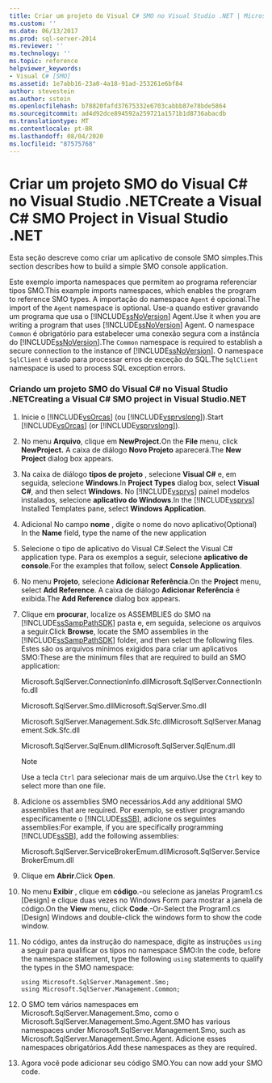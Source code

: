 ```yaml
---
title: Criar um projeto do Visual C# SMO no Visual Studio .NET | Microsoft Docs
ms.custom: ''
ms.date: 06/13/2017
ms.prod: sql-server-2014
ms.reviewer: ''
ms.technology: ''
ms.topic: reference
helpviewer_keywords:
- Visual C# [SMO]
ms.assetid: 1e7abb16-23a0-4a18-91ad-253261e6bf84
author: stevestein
ms.author: sstein
ms.openlocfilehash: b78820fafd37675332e6703cabbb87e78bde5864
ms.sourcegitcommit: ad4d92dce894592a259721a1571b1d8736abacdb
ms.translationtype: MT
ms.contentlocale: pt-BR
ms.lasthandoff: 08/04/2020
ms.locfileid: "87575768"
---
```

# <a name="create-a-visual-c-smo-project-in-visual-studio-net"></a><span data-ttu-id="1fc04-102">Criar um projeto SMO do Visual C# no Visual Studio .NET</span><span class="sxs-lookup"><span data-stu-id="1fc04-102">Create a Visual C# SMO Project in Visual Studio .NET</span></span>
  <span data-ttu-id="1fc04-103">Esta seção descreve como criar um aplicativo de console SMO simples.</span><span class="sxs-lookup"><span data-stu-id="1fc04-103">This section describes how to build a simple SMO console application.</span></span>  
  
 <span data-ttu-id="1fc04-104">Este exemplo importa namespaces que permitem ao programa referenciar tipos SMO.</span><span class="sxs-lookup"><span data-stu-id="1fc04-104">This example imports namespaces, which enables the program to reference SMO types.</span></span> <span data-ttu-id="1fc04-105">A importação do namespace `Agent` é opcional.</span><span class="sxs-lookup"><span data-stu-id="1fc04-105">The import of the `Agent` namespace is optional.</span></span> <span data-ttu-id="1fc04-106">Use-a quando estiver gravando um programa que usa o [!INCLUDE[ssNoVersion](../../includes/ssnoversion-md.md)] Agent.</span><span class="sxs-lookup"><span data-stu-id="1fc04-106">Use it when you are writing a program that uses [!INCLUDE[ssNoVersion](../../includes/ssnoversion-md.md)] Agent.</span></span> <span data-ttu-id="1fc04-107">O namespace `Common` é obrigatório para estabelecer uma conexão segura com a instância do [!INCLUDE[ssNoVersion](../../includes/ssnoversion-md.md)].</span><span class="sxs-lookup"><span data-stu-id="1fc04-107">The `Common` namespace is required to establish a secure connection to the instance of [!INCLUDE[ssNoVersion](../../includes/ssnoversion-md.md)].</span></span> <span data-ttu-id="1fc04-108">O namespace `SqlClient` é usado para processar erros de exceção do SQL.</span><span class="sxs-lookup"><span data-stu-id="1fc04-108">The `SqlClient` namespace is used to process SQL exception errors.</span></span>  
  
### <a name="creating-a-visual-c-smo-project-in-visual-studionet"></a><span data-ttu-id="1fc04-109">Criando um projeto SMO do Visual C# no Visual Studio .NET</span><span class="sxs-lookup"><span data-stu-id="1fc04-109">Creating a Visual C# SMO project in Visual Studio.NET</span></span>  
  
1.  <span data-ttu-id="1fc04-110">Inicie o [!INCLUDE[vsOrcas](../../includes/vsorcas-md.md)] (ou [!INCLUDE[vsprvslong](../../includes/vsprvslong-md.md)]).</span><span class="sxs-lookup"><span data-stu-id="1fc04-110">Start [!INCLUDE[vsOrcas](../../includes/vsorcas-md.md)] (or [!INCLUDE[vsprvslong](../../includes/vsprvslong-md.md)]).</span></span>  
  
2.  <span data-ttu-id="1fc04-111">No menu **Arquivo**, clique em **NewProject.**</span><span class="sxs-lookup"><span data-stu-id="1fc04-111">On the **File** menu, click **NewProject.**</span></span> <span data-ttu-id="1fc04-112">A caixa de diálogo **Novo Projeto** aparecerá.</span><span class="sxs-lookup"><span data-stu-id="1fc04-112">The **New Project** dialog box appears.</span></span>  
  
3.  <span data-ttu-id="1fc04-113">Na caixa de diálogo **tipos de projeto** , selecione **Visual C#** e, em seguida, selecione **Windows**.</span><span class="sxs-lookup"><span data-stu-id="1fc04-113">In **Project Types** dialog box, select **Visual C#**, and then select **Windows**.</span></span> <span data-ttu-id="1fc04-114">No [!INCLUDE[vsprvs](../../includes/vsprvs-md.md)] painel modelos instalados, selecione **aplicativo do Windows**.</span><span class="sxs-lookup"><span data-stu-id="1fc04-114">In the [!INCLUDE[vsprvs](../../includes/vsprvs-md.md)] Installed Templates pane, select **Windows Application**.</span></span>  
  
4.  <span data-ttu-id="1fc04-115">Adicional No campo **nome** , digite o nome do novo aplicativo</span><span class="sxs-lookup"><span data-stu-id="1fc04-115">(Optional) In the **Name** field, type the name of the new application</span></span>  
  
5.  <span data-ttu-id="1fc04-116">Selecione o tipo de aplicativo do Visual C#.</span><span class="sxs-lookup"><span data-stu-id="1fc04-116">Select the Visual C# application type.</span></span> <span data-ttu-id="1fc04-117">Para os exemplos a seguir, selecione **aplicativo de console**.</span><span class="sxs-lookup"><span data-stu-id="1fc04-117">For the examples that follow, select **Console Application**.</span></span>  
  
6.  <span data-ttu-id="1fc04-118">No menu **Projeto**, selecione **Adicionar Referência**.</span><span class="sxs-lookup"><span data-stu-id="1fc04-118">On the **Project** menu, select **Add Reference**.</span></span> <span data-ttu-id="1fc04-119">A caixa de diálogo **Adicionar Referência** é exibida.</span><span class="sxs-lookup"><span data-stu-id="1fc04-119">The **Add Reference** dialog box appears.</span></span>  
  
7.  <span data-ttu-id="1fc04-120">Clique em **procurar**, localize os ASSEMBLIES do SMO na [!INCLUDE[ssSampPathSDK](../../includes/sssamppathsdk-md.md)] pasta e, em seguida, selecione os arquivos a seguir.</span><span class="sxs-lookup"><span data-stu-id="1fc04-120">Click **Browse**, locate the SMO assemblies in the [!INCLUDE[ssSampPathSDK](../../includes/sssamppathsdk-md.md)] folder, and then select the following files.</span></span> <span data-ttu-id="1fc04-121">Estes são os arquivos mínimos exigidos para criar um aplicativos SMO:</span><span class="sxs-lookup"><span data-stu-id="1fc04-121">These are the minimum files that are required to build an SMO application:</span></span>  
  
     <span data-ttu-id="1fc04-122">Microsoft.SqlServer.ConnectionInfo.dll</span><span class="sxs-lookup"><span data-stu-id="1fc04-122">Microsoft.SqlServer.ConnectionInfo.dll</span></span>  
  
     <span data-ttu-id="1fc04-123">Microsoft.SqlServer.Smo.dll</span><span class="sxs-lookup"><span data-stu-id="1fc04-123">Microsoft.SqlServer.Smo.dll</span></span>  
  
     <span data-ttu-id="1fc04-124">Microsoft.SqlServer.Management.Sdk.Sfc.dll</span><span class="sxs-lookup"><span data-stu-id="1fc04-124">Microsoft.SqlServer.Management.Sdk.Sfc.dll</span></span>  
  
     <span data-ttu-id="1fc04-125">Microsoft.SqlServer.SqlEnum.dll</span><span class="sxs-lookup"><span data-stu-id="1fc04-125">Microsoft.SqlServer.SqlEnum.dll</span></span>  
  
    > [!NOTE]  
    >  <span data-ttu-id="1fc04-126">Use a tecla `Ctrl` para selecionar mais de um arquivo.</span><span class="sxs-lookup"><span data-stu-id="1fc04-126">Use the `Ctrl` key to select more than one file.</span></span>  
  
8.  <span data-ttu-id="1fc04-127">Adicione os assemblies SMO necessários.</span><span class="sxs-lookup"><span data-stu-id="1fc04-127">Add any additional SMO assemblies that are required.</span></span> <span data-ttu-id="1fc04-128">Por exemplo, se estiver programando especificamente o [!INCLUDE[ssSB](../../includes/sssb-md.md)], adicione os seguintes assemblies:</span><span class="sxs-lookup"><span data-stu-id="1fc04-128">For example, if you are specifically programming [!INCLUDE[ssSB](../../includes/sssb-md.md)], add the following assemblies:</span></span>  
  
     <span data-ttu-id="1fc04-129">Microsoft.SqlServer.ServiceBrokerEmum.dll</span><span class="sxs-lookup"><span data-stu-id="1fc04-129">Microsoft.SqlServer.ServiceBrokerEmum.dll</span></span>  
  
9. <span data-ttu-id="1fc04-130">Clique em **Abrir**.</span><span class="sxs-lookup"><span data-stu-id="1fc04-130">Click **Open**.</span></span>  
  
10. <span data-ttu-id="1fc04-131">No menu **Exibir** , clique em **código**.-ou selecione as janelas Program1.cs [Design] e clique duas vezes no Windows Form para mostrar a janela de código.</span><span class="sxs-lookup"><span data-stu-id="1fc04-131">On the **View** menu, click **Code**.-Or-Select the Program1.cs [Design] Windows and double-click the windows form to show the code window.</span></span>  
  
11. <span data-ttu-id="1fc04-132">No código, antes da instrução do namespace, digite as instruções `using` a seguir para qualificar os tipos no namespace SMO:</span><span class="sxs-lookup"><span data-stu-id="1fc04-132">In the code, before the namespace statement, type the following `using` statements to qualify the types in the SMO namespace:</span></span>  
  
    ```  
    using Microsoft.SqlServer.Management.Smo;  
    using Microsoft.SqlServer.Management.Common;  
    ```  
  
12. <span data-ttu-id="1fc04-133">O SMO tem vários namespaces em Microsoft.SqlServer.Management.Smo, como o Microsoft.SqlServer.Management.Smo.Agent.</span><span class="sxs-lookup"><span data-stu-id="1fc04-133">SMO has various namespaces under Microsoft.SqlServer.Management.Smo, such as Microsoft.SqlServer.Management.Smo.Agent.</span></span> <span data-ttu-id="1fc04-134">Adicione esses namespaces obrigatórios.</span><span class="sxs-lookup"><span data-stu-id="1fc04-134">Add these namespaces as they are required.</span></span>  
  
13. <span data-ttu-id="1fc04-135">Agora você pode adicionar seu código SMO.</span><span class="sxs-lookup"><span data-stu-id="1fc04-135">You can now add your SMO code.</span></span>  
  
  
